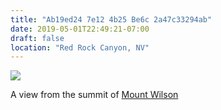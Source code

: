 ```yaml
---
title: "Ab19ed24 7e12 4b25 Be6c 2a47c33294ab"
date: 2019-05-01T22:49:21-07:00
draft: false
location: "Red Rock Canyon, NV"
---
```

![](https://d17enza3bfujl8.cloudfront.net/pano1.png)

A view from the summit of [Mount Wilson](https://www.summitpost.org/mount-wilson/150885)
